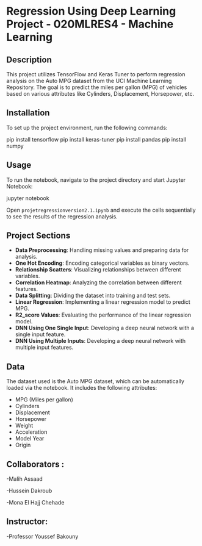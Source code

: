 # Regression Using Deep Learning Project - 020MLRES4 - Machine Learning


## Description
This project utilizes TensorFlow and Keras Tuner to perform regression analysis on the Auto MPG dataset from the UCI Machine Learning Repository. The goal is to predict the miles per gallon (MPG) of vehicles based on various attributes like Cylinders, Displacement, Horsepower, etc.

## Installation


To set up the project environment, run the following commands:


pip install tensorflow
pip install keras-tuner
pip install pandas
pip install numpy


## Usage

To run the notebook, navigate to the project directory and start Jupyter Notebook:


jupyter notebook


Open `projetregressionversion2.1.ipynb` and execute the cells sequentially to see the results of the regression analysis.

## Project Sections

- **Data Preprocessing**: Handling missing values and preparing data for analysis.
- **One Hot Encoding**: Encoding categorical variables as binary vectors.
- **Relationship Scatters**: Visualizing relationships between different variables.
- **Correlation Heatmap**: Analyzing the correlation between different features.
- **Data Splitting**: Dividing the dataset into training and test sets.
- **Linear Regression**: Implementing a linear regression model to predict MPG.
- **R2_score Values**: Evaluating the performance of the linear regression model.
- **DNN Using One Single Input**: Developing a deep neural network with a single input feature.
- **DNN Using Multiple Inputs**: Developing a deep neural network with multiple input features.

## Data

The dataset used is the Auto MPG dataset, which can be automatically loaded via the notebook. It includes the following attributes:
- MPG (Miles per gallon)
- Cylinders
- Displacement
- Horsepower
- Weight
- Acceleration
- Model Year
- Origin

## Collaborators :


-Malih Assaad

-Hussein Dakroub

-Mona El Hajj Chehade

## Instructor:


-Professor Youssef Bakouny


